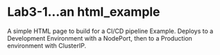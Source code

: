 # Lab3-1...an html_example
A simple HTML page to build for a CI/CD pipeline Example.  Deploys to a Development Environment with a NodePort, then to a Production environment with ClusterIP.
